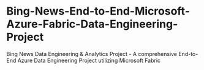 # Bing-News-End-to-End-Microsoft-Azure-Fabric-Data-Engineering-Project
Bing News Data Engineering &amp; Analytics Project - A comprehensive End-to-End Azure Data Engineering Project utilizing Microsoft Fabric
